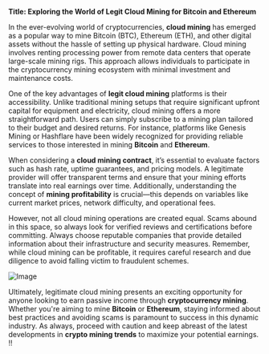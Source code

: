 **Title: Exploring the World of Legit Cloud Mining for Bitcoin and Ethereum**

In the ever-evolving world of cryptocurrencies, **cloud mining** has emerged as a popular way to mine Bitcoin (BTC), Ethereum (ETH), and other digital assets without the hassle of setting up physical hardware. Cloud mining involves renting processing power from remote data centers that operate large-scale mining rigs. This approach allows individuals to participate in the cryptocurrency mining ecosystem with minimal investment and maintenance costs.

One of the key advantages of **legit cloud mining** platforms is their accessibility. Unlike traditional mining setups that require significant upfront capital for equipment and electricity, cloud mining offers a more straightforward path. Users can simply subscribe to a mining plan tailored to their budget and desired returns. For instance, platforms like Genesis Mining or Hashflare have been widely recognized for providing reliable services to those interested in mining **Bitcoin** and **Ethereum**.

When considering a **cloud mining contract**, it’s essential to evaluate factors such as hash rate, uptime guarantees, and pricing models. A legitimate provider will offer transparent terms and ensure that your mining efforts translate into real earnings over time. Additionally, understanding the concept of **mining profitability** is crucial—this depends on variables like current market prices, network difficulty, and operational fees.

However, not all cloud mining operations are created equal. Scams abound in this space, so always look for verified reviews and certifications before committing. Always choose reputable companies that provide detailed information about their infrastructure and security measures. Remember, while cloud mining can be profitable, it requires careful research and due diligence to avoid falling victim to fraudulent schemes.

![Image](https://github.com/user-attachments/assets/590b50a7-4459-4e76-8a31-559aed223621)

Ultimately, legitimate cloud mining presents an exciting opportunity for anyone looking to earn passive income through **cryptocurrency mining**. Whether you're aiming to mine **Bitcoin** or **Ethereum**, staying informed about best practices and avoiding scams is paramount to success in this dynamic industry. As always, proceed with caution and keep abreast of the latest developments in **crypto mining trends** to maximize your potential earnings. !!